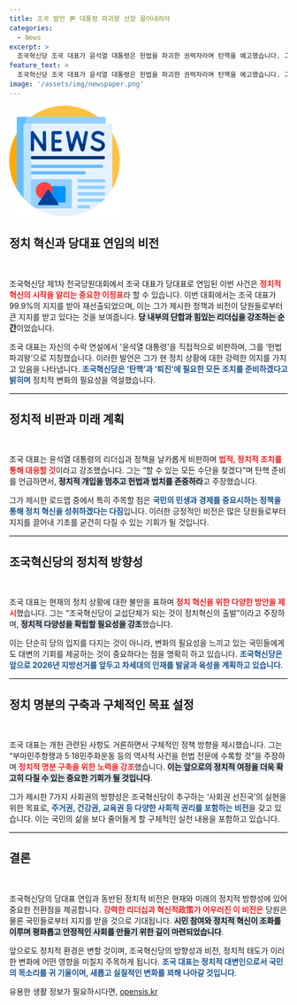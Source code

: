 ```yaml
---
title: 조국 발언 尹 대통령 파괴왕 선장 끌어내려야
categories:
  - News
excerpt: >
  조국혁신당 조국 대표가 윤석열 대통령은 헌법을 파괴한 권력자라며 탄핵을 예고했습니다. 그는 경제와 민생을 파괴한 대통령의 행동을 비판하며, 정치혁신과 개헌의 필요성을 강조했습니다. 클릭하면 더 많은 충격적인 발언과 계획을 확인해보세요!
feature_text: >
  조국혁신당 조국 대표가 윤석열 대통령은 헌법을 파괴한 권력자라며 탄핵을 예고했습니다. 그는 경제와 민생을 파괴한 대통령의 행동을 비판하며, 정치혁신과 개헌의 필요성을 강조했습니다. 클릭하면 더 많은 충격적인 발언과 계획을 확인해보세요!
image: '/assets/img/newspaper.png'
---
```


<p><img src="/assets/img/newspaper.png" alt="kimp 속보" /></p>

<h2 data-ke-size="size26">정치 혁신과 당대표 연임의 비전</h2>

<p data-ke-size="size16">&nbsp;</p>

<p>조국혁신당 제1차 전국당원대회에서 조국 대표가 당대표로 연임된 이번 사건은 <b><span style="color: #ee2323;">정치적 혁신의 시작을 알리는 중요한 이정표</span></b>라 할 수 있습니다. 이번 대회에서는 조국 대표가 99.9%의 지지를 받아 재선출되었으며, 이는 그가 제시한 정책과 비전이 당원들로부터 큰 지지를 받고 있다는 것을 보여줍니다. <b><span style="background-color: #21538527;">당 내부의 단합과 힘있는 리더십을 강조하는 순간</span></b>이었습니다.</p>

<p>조국 대표는 자신의 수락 연설에서 '윤석열 대통령'을 직접적으로 비판하며, 그를 ‘헌법 파괴왕’으로 지칭했습니다. 이러한 발언은 그가 현 정치 상황에 대한 강력한 의지를 가지고 있음을 나타냅니다. <b><span style="color: #1a5490;">조국혁신당은 ‘탄핵’과 ‘퇴진’에 필요한 모든 조치를 준비하겠다고 밝히며</span></b> 정치적 변화의 필요성을 역설했습니다.</p>

<hr style="height: 1px; border: none; border-top: 1px solid #ccc;"/>

<h2 data-ke-size="size26">정치적 비판과 미래 계획</h2>

<p data-ke-size="size16">&nbsp;</p>

<p>조국 대표는 윤석열 대통령의 리더십과 정책을 날카롭게 비판하며 <b><span style="color: #ee2323;">법적, 정치적 조치를 통해 대응할 것</span></b>이라고 강조했습니다. 그는 “할 수 있는 모든 수단을 찾겠다”며 탄핵 준비를 언급하면서, <b><span style="background-color: #21538527;">정치적 개입을 멈추고 헌법과 법치를 존중하라</span></b>고 주장했습니다.</p>

<p>그가 제시한 로드맵 중에서 특히 주목할 점은 <b><span style="color: #1a5490;">국민의 민생과 경제를 중요시하는 정책을 통해 정치 혁신을 성취하겠다는 다짐</span></b>입니다. 이러한 긍정적인 비전은 많은 당원들로부터 지지를 끌어내 기초를 굳건히 다질 수 있는 기회가 될 것입니다.</p>

<hr style="height: 1px; border: none; border-top: 1px solid #ccc;"/>

<h2 data-ke-size="size26">조국혁신당의 정치적 방향성</h2>

<p data-ke-size="size16">&nbsp;</p>

<p>조국 대표는 현재의 정치 상황에 대한 불만을 표하며 <b><span style="color: #ee2323;">정치 혁신을 위한 다양한 방안을 제시</span></b>했습니다. 그는 “조국혁신당이 교섭단체가 되는 것이 정치혁신의 출발”이라고 주장하며, <b><span style="background-color: #21538527;">정치적 다양성을 확립할 필요성을 강조</span></b>했습니다.</p>

<p>이는 단순히 당의 입지를 다지는 것이 아니라, 변화의 필요성을 느끼고 있는 국민들에게도 대변의 기회를 제공하는 것이 중요하다는 점을 명확히 하고 있습니다. <b><span style="color: #1a5490;">조국혁신당은 앞으로 2026년 지방선거를 앞두고 차세대의 인재를 발굴과 육성을 계획하고 있습니다</span></b>.</p>

<hr style="height: 1px; border: none; border-top: 1px solid #ccc;"/>

<h2 data-ke-size="size26">정치 명분의 구축과 구체적인 목표 설정</h2>

<p data-ke-size="size16">&nbsp;</p>

<p>조국 대표는 개헌 관련된 사항도 거론하면서 구체적인 정책 방향을 제시했습니다. 그는 “부마민주항쟁과 5·18민주화운동 등의 역사적 사건을 헌법 전문에 수록할 것”을 주장하며 <b><span style="color: #ee2323;">정치적 명분 구축을 위한 노력을 강조</span></b>했습니다. <b><span style="background-color: #21538527;">이는 앞으로의 정치적 여정을 더욱 확고히 다질 수 있는 중요한 기회가 될 것입니다</span></b>.</p>

<p>그가 제시한 7가지 사회권의 방향성은 조국혁신당이 추구하는 ‘사회권 선진국’의 실현을 위한 목표로, <b><span style="color: #1a5490;">주거권, 건강권, 교육권 등 다양한 사회적 권리를 포함하는 비전</span></b>을 갖고 있습니다. 이는 국민의 삶을 보다 줄어들게 할 구체적인 실천 내용을 포함하고 있습니다.</p>

<hr style="height: 1px; border: none; border-top: 1px solid #ccc;"/>

<h2 data-ke-size="size26">결론</h2>

<p data-ke-size="size16">&nbsp;</p>

<p>조국혁신당의 당대표 연임과 동반된 정치적 비전은 현재와 미래의 정치적 방향성에 있어 중요한 전환점을 제공합니다. <b><span style="color: #ee2323;">강력한 리더십과 혁신적政策가 어우러진 이 비전은</span></b> 당원은 물론 국민들로부터 지지를 받을 것으로 기대됩니다. <b><span style="background-color: #21538527;">시민 참여와 정치적 혁신이 조화를 이루며 평화롭고 안정적인 사회를 만들기 위한 길이 마련되었습니다</span></b>. </p>

<p>앞으로도 정치적 환경은 변할 것이며, 조국혁신당의 방향성과 비전, 정치적 태도가 이러한 변화에 어떤 영향을 미칠지 주목하게 됩니다. <b><span style="color: #1a5490;">조국 대표는 정치적 대변인으로서 국민의 목소리를 귀 기울이며, 새롭고 실질적인 변화를 꾀해 나아갈 것입니다</span></b>.</p>
유용한 생활 정보가 필요하시다면, <a href="https://opensis.kr" rel="dofollow">opensis.kr</a>


